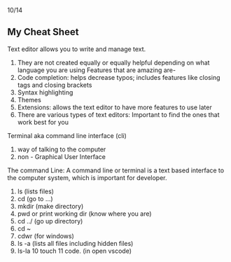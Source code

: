 10/14
## My Cheat Sheet
Text editor allows you to write and manage text. 
1. They are not created equally or equally helpful depending on what language you are using
Features that are amazing are-
1. Code completion: helps decrease typos; includes features like closing tags and closing brackets
2. Syntax highlighting
3. Themes
4. Extensions: allows the text editor to have more features to use later
5. There are various types of text editors: Important to find the ones that work best for you

Terminal aka command line interface (cli) 
1. way of talking to the computer
2. non - Graphical User Interface 

The command Line: 
A command line or terminal is a text based interface to the computer system, which is important for developer.
1. ls (lists files)
2. cd (go to ...)
3. mkdir (make directory)
4. pwd or print working dir (know where you are)
5. cd ../ (go up directory)
6. cd ~
7. cdwr (for windows)
8. ls -a (lists all files including hidden files)
9. ls-la
10 touch
11 code. (in open vscode)

